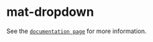 # mat-dropdown

See the [`documentation page`](http://expandjs.com/elements/mat-dropdown) for more information.
